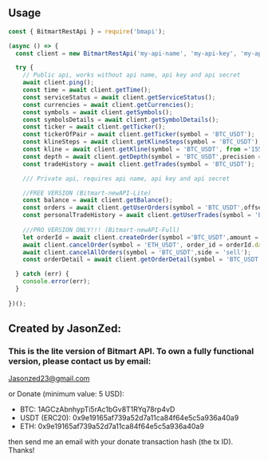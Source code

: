 ## Usage

```javascript
const { BitmartRestApi } = require('bmapi');

(async () => {
  const client = new BitmartRestApi('my-api-name', 'my-api-key', 'my-api-secret');

  try {
    // Public api, works without api name, api key and api secret
    await client.ping();
    const time = await client.getTime();
    const serviceStatus = await client.getServiceStatus();
    const currencies = await client.getCurrencies();
    const symbols = await client.getSymbols();
    const symbolsDetails = await client.getSymbolDetails();
    const ticker = await client.getTicker();
    const tickerOfPair = await client.getTicker(symbol = 'BTC_USDT');
    const klineSteps = await client.getKlineSteps(symbol = 'BTC_USDT');
    const kline = await client.getKline(symbol = 'BTC_USDT', from ='1551989741215',to = '1552075987650', step = 15);
    const depth = await client.getDepth(symbol = 'BTC_USDT',precision = 6);
    const tradeHistory = await client.getTrades(symbol = 'BTC_USDT');

    /// Private api, requires api name, api key and api secret

    //FREE VERSION (Bitmart-newAPI-Lite)
    const balance = await client.getBalance();
    const orders = await client.getUserOrders(symbol = 'BTC_USDT',offset = 1,limit = 100, status = 1);
    const personalTradeHistory = await client.getUserTrades(symbol = 'BTC_USDT',offset = 1,limit = 10);
    
    ///PRO VERSION ONLY!!! (Bitmart-newAPI-Full)
    let orderId = await client.createOrder(symbol ='BTC_USDT',amount = 1, price = 10000,side = 'sell');
    await client.cancelOrder(symbol = 'ETH_USDT', order_id = orderId.data.order_id);
    await client.cancelAllOrders(symbol = 'BTC_USDT',side = 'sell');
    const orderDetail = await client.getOrderDetail(symbol = 'BTC_USDT',order_id = orderId.data.order_id);

  } catch (err) {
    console.error(err);
  }
  
})();
```
## Created by JasonZed: 

### This is the lite version of Bitmart API. To own a fully functional version, please contact us by email:
Jasonzed23@gmail.com

or Donate (minimum value: 5 USD):
- BTC: 1AGCzAbnhypTi5rAc1bGv8T1RYq78rp4vD
- USDT (ERC20): 0x9e19165af739a52d7a11ca84f64e5c5a936a40a9 
- ETH: 0x9e19165af739a52d7a11ca84f64e5c5a936a40a9

then send me an email with your donate transaction hash (the tx ID). Thanks!
